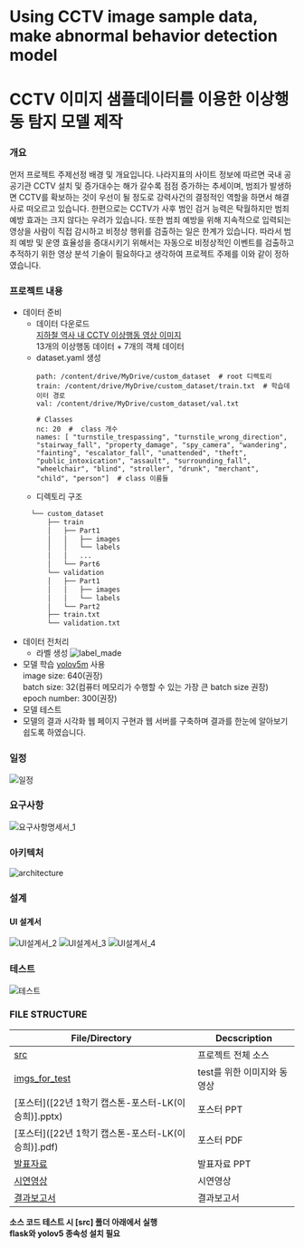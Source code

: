 # Using CCTV image sample data, make abnormal behavior detection model
# CCTV 이미지 샘플데이터를 이용한 이상행동 탐지 모델 제작
### 개요
먼저 프로젝트 주제선정 배경 및 개요입니다. 나라지표의 사이트 정보에 따르면 국내 공공기관 CCTV 설치 및 증가대수는 해가 갈수록 점점 증가하는 추세이며, 범죄가 발생하면 CCTV를 확보하는 것이 우선이 될 정도로 강력사건의 결정적인 역할을 하면서 해결사로 떠오르고 있습니다. 한편으로는 CCTV가 사후 범인 검거 능력은 탁월하지만 범죄 예방 효과는 크지 않다는 우려가 있습니다. 또한 범죄 예방을 위해 지속적으로 입력되는 영상을 사람이 직접 감시하고 비정상 행위를 검출하는 일은 한계가 있습니다. 따라서 범죄 예방 및 운영 효율성을 증대시키기 위해서는 자동으로 비정상적인 이벤트를 검출하고 추적하기 위한 영상 분석 기술이 필요하다고 생각하여 프로젝트 주제를 이와 같이 정하였습니다.

### 프로젝트 내용
- 데이터 준비
  - 데이터 다운로드 <br>
    [지하철 역사 내 CCTV 이상행동 영상 이미지](https://aihub.or.kr/aidata/34122) <br>
    13개의 이상행동 데이터 + 7개의 객체 데이터
  - dataset.yaml 생성
    ```
    path: /content/drive/MyDrive/custom_dataset  # root 디렉토리
    train: /content/drive/MyDrive/custom_dataset/train.txt  # 학습데이터 경로
    val: /content/drive/MyDrive/custom_dataset/val.txt

    # Classes
    nc: 20  #  class 개수
    names: [ "turnstile_trespassing", "turnstile_wrong_direction", "stairway_fall", "property_damage", "spy_camera", "wandering", "fainting", "escalator_fall", "unattended", "theft", "public_intoxication", "assault", "surrounding_fall", "wheelchair", "blind", "stroller", "drunk", "merchant", "child", "person"]  # class 이름들
    ```
   - 디렉토리 구조
    ```bash
      └── custom_dataset
          ├── train
          │   ├── Part1
          │   │   ├── images
          │   │   └── labels
          │   │   ...      
          │   └── Part6
          └── validation
          │   ├── Part1
          │   │   ├── images
          │   │   └── labels
          │   └── Part2
          ├── train.txt
          └── validation.txt
- 데이터 전처리
  - 라벨 생성
    ![label_made](imgs_for_readmefile/annotation.PNG)
- 모델 학습
  [yolov5m](https://github.com/ultralytics/yolov5) 사용 <br>
  image size: 640(권장) <br>
  batch size: 32(컴퓨터 메모리가 수행할 수 있는 가장 큰 batch size 권장) <br>
  epoch number: 300(권장) <br>
- 모델 테스트
- 모델의 결과 시각화
  웹 페이지 구현과 웹 서버를 구축하며 결과를 한눈에 알아보기 쉽도록 하였습니다.
### 일정
![일정](imgs_for_readmefile/schedule.PNG)
### 요구사항
![요구사항명세서_1](imgs_for_readmefile/requirments_analysis.PNG)
### 아키텍처
![architecture](imgs_for_readmefile/architecture1.PNG)
### 설계
#### UI 설계서
![UI설계서_2](imgs_for_readmefile/UI_2.PNG)
![UI설계서_3](imgs_for_readmefile/UI_3.PNG)
![UI설계서_4](imgs_for_readmefile/UI_4.PNG)
### 테스트
![테스트](imgs_for_readmefile/test.PNG)
### FILE STRUCTURE
| File/Directory | Decscription |
| ------ | ------ |
| [src](src) | 프로젝트 전체 소스 |
| [imgs_for_test](imgs_for_test) |test를 위한 이미지와 동영상 |
| [포스터](\[22년 1학기 캡스톤-포스터-LK(이승희)\].pptx) | 포스터 PPT |
| [포스터]([22년 1학기 캡스톤-포스터-LK(이승희)].pdf) | 포스터 PDF |
| [발표자료](발표.pptx) | 발표자료 PPT |
| [시연영상](시연영상-LK팀.mp4) | 시연영상 |
| [결과보고서](2022년_1학기_캡스톤디자인_결과보고서.hwp) | 결과보고서 |

**소스 코드 테스트 시 [src] 폴더 아래에서 실행**<br>
**flask와 yolov5 종속성 설치 필요**
